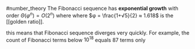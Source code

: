 #number_theory 
The Fibonacci sequence has **exponential growth** with order $Θ(φ^n) = O(2^n)$ where where $φ = \frac{1+√5}{2} ≈ 1.618$ is the [[golden ratio]].

this means that Fibonacci sequence diverges very quickly. For example, the count of Fibonacci terms below $10^{18}$ equals $87$ terms only